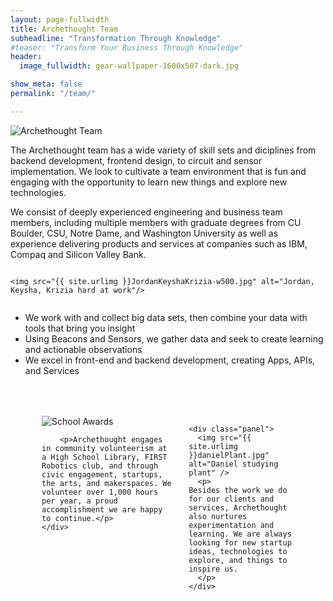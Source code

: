 ```yaml
---
layout: page-fullwidth
title: Archethought Team
subheadline: "Transformation Through Knowledge"
#teaser: "Transform Your Business Through Knowledge"
header:
  image_fullwidth: gear-wallpaper-1600x507-dark.jpg

show_meta: false
permalink: "/team/"

---
```


![Archethought Team]({{site.urlimg}}/IMG_6253-group.jpg "Archethought Team")

The Archethought team has a wide variety of skill sets and diciplines from backend development, frontend design, to circuit and sensor implementation. We look to cultivate a team environment that is fun and engaging with the opportunity to learn new things and explore new technologies.

We consist of deeply experienced engineering and business team members, including multiple members with graduate degrees from CU Boulder, CSU, Notre Dame, and Washington University as well as experience delivering products and services at companies such as IBM, Compaq and Silicon Valley Bank.
<div class="row">

  <div class="large-7 columns"  text-align: right>

	<img src="{{ site.urlimg }}JordanKeyshaKrizia-w500.jpg" alt="Jordan, Keysha, Krizia hard at work"/>
	
  </div>
  <!-- style="background: #EFC94C" -->
  <div class="large-5 columns panel"  text-align: left>
	<ul>
		<li>We work with and collect big data sets, then combine your data with tools that bring you insight</li>
		<li>Using Beacons and Sensors, we gather data and seek to create learning and actionable observations</li>
		<li>We excel in front-end and backend development, creating Apps, APIs, and Services</li>
	</ul>
  </div>
</div>

<div class="row" style="margin: 50px 50px 50px 50px;">

  <div class="large-6 columns" >
	<div class="panel">	
		<img src="{{ site.urlimg }}schoolStage.jpg" alt="School Awards" />

		<p>Archethought engages in community volunteerism at a High School Library, FIRST Robotics club, and through civic engagement, startups, the arts, and makerspaces. We volunteer over 1,000 hours per year, a proud accomplishment we are happy to continue.</p>
	</div>

  </div>
	
  <div class="large-6 columns" >

    <div class="panel">
	  <img src="{{ site.urlimg }}danielPlant.jpg" alt="Daniel studying plant" />
	  <p>
	Besides the work we do for our clients and services, Archethought also nurtures experimentation and learning. We are always looking for new startup ideas, technologies to explore, and things to inspire us.
	  </p>
	</div>
	
	
</div> 
</div>

<!-- NOTE! a closing div has to be in first col or markdown thinks is text -->
